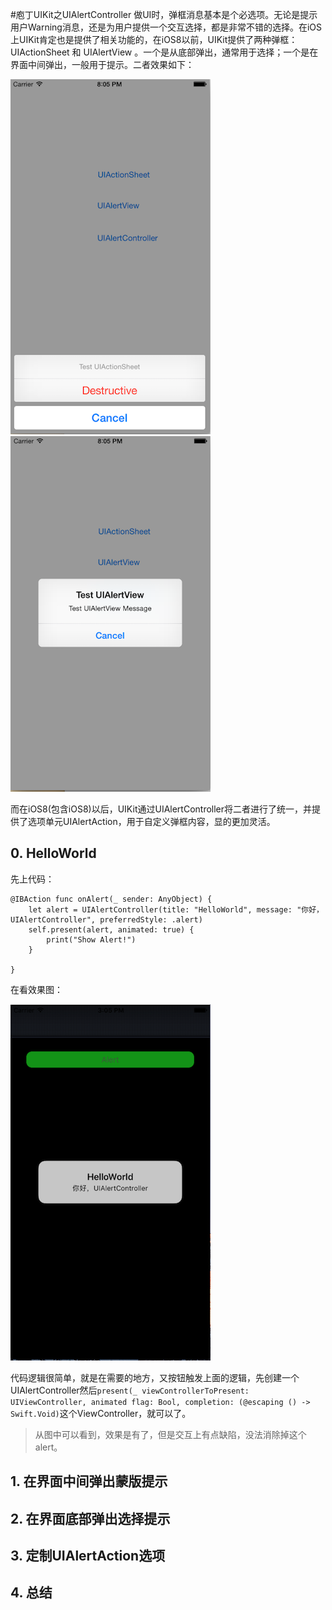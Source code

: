 #庖丁UIKit之UIAlertController
做UI时，弹框消息基本是个必选项。无论是提示用户Warning消息，还是为用户提供一个交互选择，都是非常不错的选择。在iOS上UIKit肯定也是提供了相关功能的，在iOS8以前，UIKit提供了两种弹框： UIActionSheet 和 UIAlertView 。一个是从底部弹出，通常用于选择；一个是在界面中间弹出，一般用于提示。二者效果如下：

![uiactionsheet](./images/uiactionsheet.png) ![uialertview](./images/uialertview.png)

而在iOS8(包含iOS8)以后，UIKit通过UIAlertController将二者进行了统一，并提供了选项单元UIAlertAction，用于自定义弹框内容，显的更加灵活。

## 0. HelloWorld
先上代码：

    @IBAction func onAlert(_ sender: AnyObject) {
        let alert = UIAlertController(title: "HelloWorld", message: "你好，UIAlertController", preferredStyle: .alert)
        self.present(alert, animated: true) { 
            print("Show Alert!")
        }
        
    }
    
在看效果图：

![hello_world](./images/hello_world.png)

代码逻辑很简单，就是在需要的地方，又按钮触发上面的逻辑，先创建一个UIAlertController然后`present(_ viewControllerToPresent: UIViewController, animated flag: Bool, completion: (@escaping () -> Swift.Void)`这个ViewController，就可以了。

> 从图中可以看到，效果是有了，但是交互上有点缺陷，没法消除掉这个alert。

## 1. 在界面中间弹出蒙版提示

## 2. 在界面底部弹出选择提示

## 3. 定制UIAlertAction选项

## 4. 总结